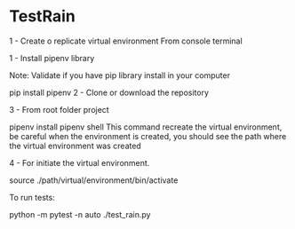 # TestRain

1 - Create o replicate virtual environment
From console terminal

1 - Install pipenv library

Note: Validate if you have pip library install in your computer

pip install pipenv
2 - Clone or download the repository

3 - From root folder project

pipenv install
pipenv shell
This command recreate the virtual environment, be careful when the environment is created, you should see the path where the virtual environment was created

4 - For initiate the virtual environment.

source ./path/virtual/environment/bin/activate

To run tests:

python -m pytest -n auto ./test_rain.py
